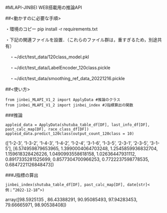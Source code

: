 #MLAPI-JINBEI WEB搭載用の推論API

##<動かすのに必要な手順> 

・環境のコピー pip install -r requirements.txt

・下記の関連ファイルを設置．（これらのファイル群は，重すぎるため，別途共有）

　・~/dict/test_data/120class_model.pkl

　・~/dict/test_data/LabelEncoder_120class.pickle

　・~/dict/test_data/smoothing_ref_data_20221216.pickle

##<使い方> 

```
from jinbei_MLAPI_V1_2 import ApplyData #推論のクラス
from jinbei_MLAPI_V1_2 import jinbei_index #J指標算出の関数
```

###推論

```
appleid_data = ApplyData(shutuba_table_df[DF], last_info_df[DF], past_calc_map[DF], race_class_df[DF])
appleid_data.predict_120class(output_count_120class = 10)
```

([‘1-2-3’, ‘1-3-2’, ‘1-4-3’, ‘1-4-2’, ‘1-2-4’, ‘3-1-6’, ‘1-3-5’, ‘2-3-1’, ‘2-3-5’, ‘3-1-5’], [6.574959879653965, 1.3990004064703248, 1.2545859936832704, 1.159618328426226, 1.0490993558618158, 1.02636447931112, 0.8917335281525699, 0.8577304700966253, 0.7722237598778535, 0.6847221126848473])


###J指標の算出

```
jinbei_index(shutuba_table_df[DF], past_calc_map[DF], date[str]<例；“2022-12-18”>)
```
array([98.5925135 , 86.43388291, 90.95085493, 97.94283453, 79.66665971, 98.90538408])